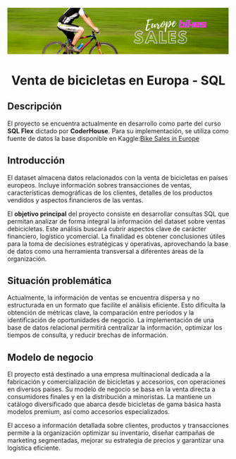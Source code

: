 <p align="center">
  <img src="assets/bicicletas.png" alt="Europe Bike Sales" />
</p>

<h1 align="center">Venta de bicicletas en Europa - SQL</h1>
 
## Descripción

El proyecto se encuentra actualmente en desarrollo como parte del curso **SQL Flex** dictado por **CoderHouse**. Para su implementación, se utiliza como fuente de datos la base disponible en Kaggle:[Bike Sales in Europe]([https://www.kaggle.com/datasets/sadiqshah/bike-sales-in-europe/data])

## Introducción
El dataset almacena datos relacionados con la venta de bicicletas en países europeos. Incluye información sobres transacciones de ventas, características demográficas de los clientes, detalles de los productos vendidos y aspectos financieros de las ventas.

El **objetivo principal** del proyecto consiste en desarrollar consultas SQL que permitan analizar de forma integral la información del dataset sobre ventas debicicletas. Este análisis buscará cubrir aspectos clave de carácter financiero, logístico ycomercial. La finalidad es obtener conclusiones útiles para la toma de decisiones estratégicas y operativas, aprovechando la base de datos como una herramienta transversal a diferentes áreas de la organización.

## Situación problemática
Actualmente, la información de ventas se encuentra dispersa y no estructurada en un formato que facilite el análisis eficiente. Esto dificulta la obtención de métricas clave, la comparación entre períodos y la identificación de oportunidades de negocio. La implementación de una base de datos relacional permitirá centralizar la información, optimizar los tiempos de consulta, y reducir brechas de información.

## Modelo de negocio
El proyecto está destinado a una empresa multinacional dedicada a la fabricación y comercialización de bicicletas y accesorios, con operaciones en diversos países. Su modelo de negocio se basa en la venta directa a consumidores finales y en la distribución a minoristas. La mantiene un catálogo diversificado que abarca desde bicicletas de gama básica hasta modelos premium, así como accesorios especializados.

El acceso a información detallada sobre clientes, productos y transacciones permite a la organización optimizar su inventario, diseñar campañas de marketing segmentadas, mejorar su estrategia de precios y garantizar una logística eficiente.
